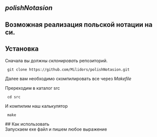 ***polishNotasion***
----------------------
## Возможная реализация польской нотации на си.

## Установка
Сначала вы должны _склонировать_ репозиторий.
<pre class="notranslate">
<code> git clone https://github.com/Milidors/polishNotasion.git</code>
</pre>
Далее вам необходимо скомпилировать все через _Makefile_
<div>
Пререходим в каталог src
</div>
<pre class="notranslate">
<code> cd src</code>
</pre>
И компилим наш калькулятор
<div>
<pre class="notranslate">
<code> make </code>
</pre>
</div>
## Как использовать
<div>
Запускаем exe файл и пишем любое выражение
</div>
